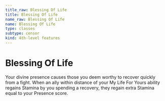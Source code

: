 ```yaml
---
title_raw: Blessing Of Life
title: Blessing Of Life
name_raw: Blessing Of Life
name: Blessing Of Life
type: classes
subtype: censor
kind: 4th-level features
---
```


# Blessing Of Life

Your divine presence causes those you deem worthy to recover quickly from a fight. When an ally within distance of your My Life For Yours ability regains Stamina by you spending a recovery, they regain extra Stamina equal to your Presence score.
